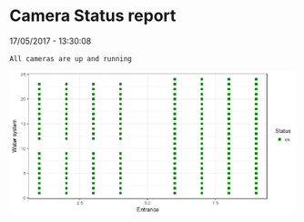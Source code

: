 Camera Status report
================
17/05/2017 - 13:30:08

    All cameras are up and running

![](camreport_files/figure-markdown_github/unnamed-chunk-2-1.png)
